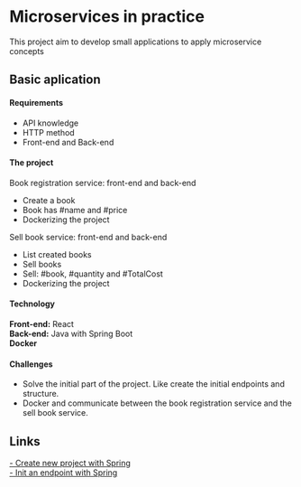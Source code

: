 # Microservices in practice
This project aim to develop small applications to apply microservice concepts

## Basic aplication

#### Requirements 
- API knowledge
- HTTP method
- Front-end and Back-end 

#### The project
Book registration service: front-end and back-end
  - Create a book
  - Book has #name and #price
  - Dockerizing the project

Sell book service: front-end and back-end
  - List created books
  - Sell books
  - Sell: #book, #quantity and #TotalCost 
  - Dockerizing the project

#### Technology

**Front-end:** React  
**Back-end:** Java with Spring Boot  
**Docker**

#### Challenges

- Solve the initial part of the project. Like create the initial endpoints and structure. 
- Docker and communicate between the book registration service and the sell book service.  


## Links

[- Create new project with Spring](https://start.spring.io/)  
[- Init an endpoint with Spring](https://spring.io/guides/gs/rest-service/)
